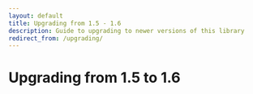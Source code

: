 ```yaml
---
layout: default
title: Upgrading from 1.5 - 1.6
description: Guide to upgrading to newer versions of this library
redirect_from: /upgrading/
---
```


# Upgrading from 1.5 to 1.6


